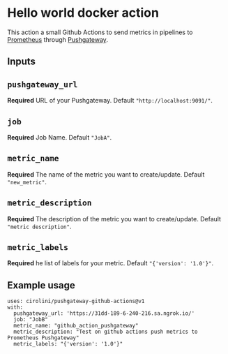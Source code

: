 # Hello world docker action

This action a small Github Actions to send metrics in pipelines to [Prometheus](https://github.com/prometheus/prometheus) through [Pushgateway](https://github.com/prometheus/pushgateway).

## Inputs

## `pushgateway_url`

**Required** URL of your Pushgateway. Default `"http://localhost:9091/"`.

## `job`

**Required** Job Name. Default `"JobA"`.

## `metric_name`

**Required** The name of the metric you want to create/update. Default `"new_metric"`.

## `metric_description`

**Required** The description of the metric you want to create/update. Default `"metric description"`.

## `metric_labels`

**Required** he list of labels for your metric. Default `"{'version': '1.0'}"`.

## Example usage

```
uses: cirolini/pushgateway-github-actions@v1
with:
  pushgateway_url: 'https://31dd-189-6-240-216.sa.ngrok.io/'
  job: "JobB"
  metric_name: "github_action_pushgateway"
  metric_description: "Test on github actions push metrics to Prometheus Pushgateway"
  metric_labels: "{'version': '1.0'}"
```
